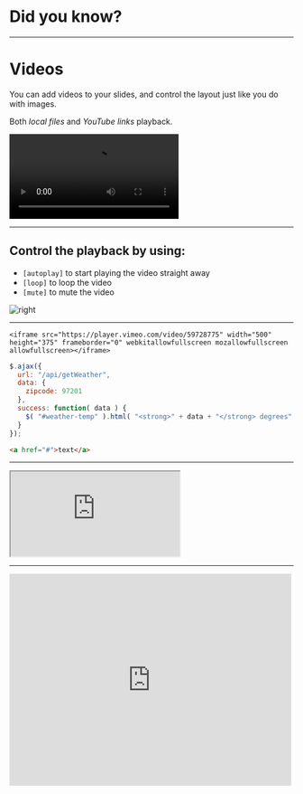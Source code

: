 # Did you know?

---

# Videos

You can add videos to your slides, and control the layout just like you do with images. 

Both *local files* and *YouTube links* playback.

![](http://deckset-assets.s3-website-us-east-1.amazonaws.com/water.mov)

---

## Control the playback by using:

* `[autoplay]` to start playing the video straight away
* `[loop]` to loop the video
* `[mute]` to mute the video


![right](http://www.youtube.com/watch?v=VTGQ_K0DBPo)

---

```https
<iframe src="https://player.vimeo.com/video/59728775" width="500" height="375" frameborder="0" webkitallowfullscreen mozallowfullscreen allowfullscreen></iframe>
```

```javascript
$.ajax({
  url: "/api/getWeather",
  data: {
    zipcode: 97201
  },
  success: function( data ) {
    $( "#weather-temp" ).html( "<strong>" + data + "</strong> degrees" );
  }
});
```

```html
<a href="#">text</a>
```

---

<iframe webkitallowfullscreen="" mozallowfullscreen="" allowfullscreen="" sandbox="allow-forms allow-scripts allow-popups allow-same-origin allow-pointer-lock" data-src="https://ecogig.org/posts/modena-explores-gulf-mexico" src="https://ecogig.org/posts/modena-explores-gulf-mexico"></iframe>

---

<iframe src="https://player.vimeo.com/video/59728775" width="500" height="375" frameborder="0" webkitallowfullscreen mozallowfullscreen allowfullscreen></iframe>

